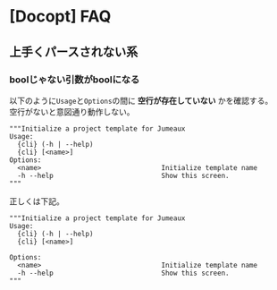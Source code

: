 # [Docopt] FAQ


上手くパースされない系
----------------------

### boolじゃない引数がboolになる

以下のように`Usage`と`Options`の間に **空行が存在していない** かを確認する。  
空行がないと意図通り動作しない。

```
"""Initialize a project template for Jumeaux
Usage:
  {cli} (-h | --help)
  {cli} [<name>]
Options:
  <name>                              Initialize template name
  -h --help                           Show this screen.
"""
```

正しくは下記。

```
"""Initialize a project template for Jumeaux
Usage:
  {cli} (-h | --help)
  {cli} [<name>]

Options:
  <name>                              Initialize template name
  -h --help                           Show this screen.
"""
```
